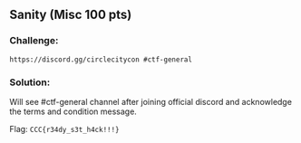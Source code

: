 ## Sanity (Misc 100 pts)  
### Challenge:  
```
https://discord.gg/circlecitycon #ctf-general  
```
  
### Solution:  
Will see #ctf-general channel after joining official discord and acknowledge the terms and condition message.  
  
Flag: `CCC{r34dy_s3t_h4ck!!!}`  
  
